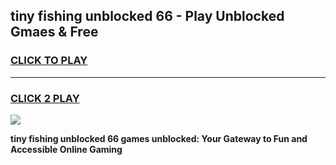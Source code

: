 
## tiny fishing unblocked 66 - Play Unblocked Gmaes & Free
<h3>
<a href="https://news.freeplayer.one?title=tiny_fishing_unblocked_66&ref=23F">CLICK TO PLAY</a></h3>
<hr>

<h3>
<a href="https://news.freeplayer.one?title=tiny_fishing_unblocked_66&ref=23F">CLICK 2 PLAY</a>
  
</h3>

<a href="https://news.freeplayer.one?title=tiny_fishing_unblocked_66&ref=23F/"><img src="https://clearcache.store/games.png"></a>


**tiny fishing unblocked 66 games unblocked: Your Gateway to Fun and Accessible Online Gaming**
